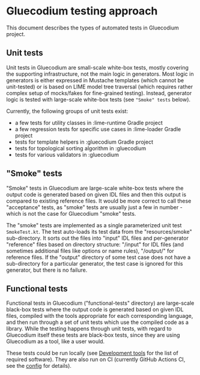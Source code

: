 Gluecodium testing approach
===========================

This document describes the types of automated tests in Gluecodium project.

Unit tests
----------

Unit tests in Gluecodium are small-scale white-box tests, mostly covering the supporting infrastructure, not the main
logic in generators. Most logic in generators is either expressed in Mustache templates (which cannot be unit-tested) or
is based on LIME model tree traversal (which requires rather complex setup of mocks/fakes for fine-grained testing).
Instead, generator logic is tested with large-scale white-box tests (see `"Smoke" tests` below).

Currently, the following groups of unit tests exist:
* a few tests for utility classes in :lime-runtime Gradle project
* a few regression tests for specific use cases in :lime-loader Gradle project
* tests for template helpers in :gluecodium Gradle project
* tests for topological sorting algorithm in :gluecodium
* tests for various validators in :gluecodium

"Smoke" tests
-------------

"Smoke" tests in Gluecodium are large-scale white-box tests where the output code is generated based on given IDL files
and then this output is compared to existing reference files. It would be more correct to call these "acceptance" tests,
as "smoke" tests are usually just a few in number - which is not the case for Gluecodium "smoke" tests.

The "smoke" tests are implemented as a single parameterized unit test `SmokeTest.kt`. The test auto-loads its test data
from the "resources/smoke" sub-directory. It sorts out the files into "input" IDL files and per-generator "reference"
files based on directory structure: "<test-name>/input" for IDL files (and sometimes additional files like options or
name rules), "<test-name>/output/<generator-name>" for reference files. If the "output" directory of some test case does
not have a sub-directory for a particular generator, the test case is ignored for this generator, but there is no
failure.

Functional tests
----------------

Functional tests in Gluecodium ("functional-tests" directory) are large-scale black-box tests where the output code is
generated based on given IDL files, compiled with the tools appropriate for each corresponding language, and then run
through a set of unit tests which use the compiled code as a library. While the testing happens through unit tests, with
regard to Gluecodium itself these tests are black-box tests, since they are using Gluecodium as a tool, like a user
would.

These tests could be run locally (see [Development tools](development_tools.md) for the list of required software). They
are also run on CI (currently GitHub Actions CI, see the [config](../../.github/workflows/functional-tests.yml) for
details).

